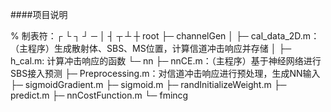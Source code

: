 ####项目说明

%  制表符：┌ └ ┐ ┘ ─ │  ┤ ┬ ┴ ┼
root
├─ channelGen
│    ├─ cal_data_2D.m：（主程序）生成散射体、SBS、MS位置，计算信道冲击响应并存储
│    ├─ h_cal.m: 计算冲击响应的函数
└─  nn
      ├─ nnCE.m：（主程序）基于神经网络进行SBS接入预测
      ├─ Preprocessing.m：对信道冲击响应进行预处理，生成NN输入
      ├─ sigmoidGradient.m
      ├─ sigmoid.m
      ├─ randInitializeWeight.m
      ├─ predict.m
      ├─ nnCostFunction.m
      └─ fmincg
